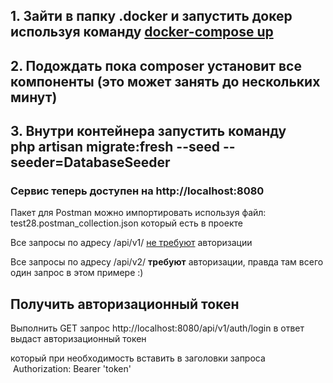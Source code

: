 <h2>1. Зайти в папку .docker и запустить докер используя команду <u>docker-compose up</u></h2>
<h2>2. Подождать пока composer установит все компоненты (это может занять до нескольких минут)</h2>
<h2>3. Внутри контейнера запустить команду <br />php artisan migrate:fresh --seed --seeder=DatabaseSeeder</h2>
<h3>Сервис теперь доступен на http://localhost:8080</h3>

<p>Пакет для Postman можно импортировать используя файл: test28.postman_collection.json который есть в проекте</p>
<p>Все запросы по адресу /api/v1/ <u>не требуют</u> авторизации</p>
<p>Все запросы по адресу /api/v2/ <b>требуют</b> авторизации, правда там всего один запрос в этом примере :)</p>

<h2>Получить авторизационный токен</h3>
<p>Выполнить GET запрос http://localhost:8080/api/v1/auth/login в ответ выдаст авторизационный токен</p>
<p>который при необходимость вставить в заголовки запроса <br />&nbsp;Authorization: Bearer 'token'</p>
